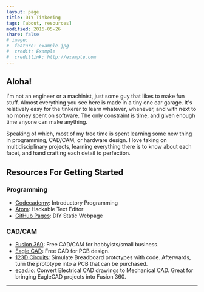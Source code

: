 ```yaml
---
layout: page
title: DIY Tinkering
tags: [about, resources]
modified: 2016-05-26
share: false
# image:
#  feature: example.jpg
#  credit: Example
#  creditlink: http://example.com
---
```


## Aloha!

I'm not an engineer or a machinist, just some guy that likes to make fun stuff. Almost everything you see here is made in a tiny one car garage. It's relatively easy for the tinkerer to learn whatever, whenever, and with next to no money spent on software. The only constraint is time, and given enough time anyone can make anything.

Speaking of which, most of my free time is spent learning some new thing in programming, CAD/CAM, or hardware design. I love taking on multidisciplinary projects, learning everything there is to know about each facet, and hand crafting each detail to perfection.

## Resources For Getting Started

### Programming

* [Codecademy](https://codecademy.com): Introductory Programming
* [Atom](https://atom.io/): Hackable Text Editor
* [GitHub Pages](https://pages.github.com/): DIY Static Webpage

### CAD/CAM

* [Fusion 360](http://www.autodesk.com/products/fusion-360/overview): Free CAD/CAM for hobbyists/small business.
* [Eagle CAD](http://www.cadsoftusa.com/download-eagle/freeware/): Free CAD for PCB design.
* [123D Circuits](https://123d.circuits.io): Simulate Breadboard prototypes with code. Afterwards, turn the prototype into a PCB that can be purchased.
* [ecad.io](https://www.ecad.io): Convert Electrical CAD drawings to Mechanical CAD. Great for bringing EagleCAD projects into Fusion 360.

---
